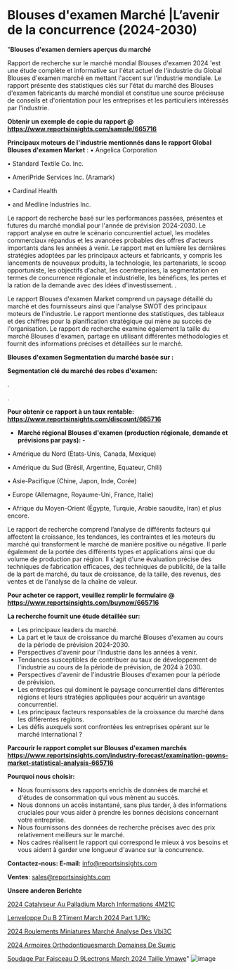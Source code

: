 # Blouses d'examen Marché |L’avenir de la concurrence (2024-2030)

"<strong>Blouses d'examen derniers aperçus du marché</strong>

Rapport de recherche sur le marché mondial Blouses d'examen 2024 'est une étude complète et informative sur l'état actuel de l'industrie du Global Blouses d'examen marché en mettant l'accent sur l'industrie mondiale. Le rapport présente des statistiques clés sur l'état du marché des Blouses d'examen fabricants du marché mondial et constitue une source précieuse de conseils et d'orientation pour les entreprises et les particuliers intéressés par l'industrie.

<strong>Obtenir un exemple de copie du rapport @ <a href=https://www.reportsinsights.com/sample/665716>https://www.reportsinsights.com/sample/665716</a></strong>

<strong>Principaux moteurs de l'industrie mentionnés dans le rapport Global Blouses d'examen Market</strong> :
• Angelica Corporation

• Standard Textile Co. Inc.

• AmeriPride Services Inc. (Aramark)

• Cardinal Health

• and Medline Industries Inc.

Le rapport de recherche basé sur les performances passées, présentes et futures du marché mondial pour l'année de prévision 2024-2030. Le rapport analyse en outre le scénario concurrentiel actuel, les modèles commerciaux répandus et les avancées probables des offres d'acteurs importants dans les années à venir. Le rapport met en lumière les dernières stratégies adoptées par les principaux acteurs et fabricants, y compris les lancements de nouveaux produits, la technologie, les partenariats, le scoop opportuniste, les objectifs d'achat, les coentreprises, la segmentation en termes de concurrence régionale et industrielle, les bénéfices, les pertes et la ration de la demande avec des idées d'investissement. .

Le rapport Blouses d'examen Market comprend un paysage détaillé du marché et des fournisseurs ainsi que l'analyse SWOT des principaux moteurs de l'industrie. Le rapport mentionne des statistiques, des tableaux et des chiffres pour la planification stratégique qui mène au succès de l'organisation. Le rapport de recherche examine également la taille du marché Blouses d'examen, partage en utilisant différentes méthodologies et fournit des informations précises et détaillées sur le marché.

<strong>Blouses d'examen Segmentation du marché basée sur :</strong>

<strong> Segmentation clé du marché des robes d'examen: </strong>

.

.

<strong>Pour obtenir ce rapport à un taux rentable: <a href=https://www.reportsinsights.com/discount/665716>https://www.reportsinsights.com/discount/665716</a></strong>
<ul>
  <li><strong>Marché régional Blouses d'examen (production régionale, demande et prévisions par pays): -</strong></li>
</ul>
• Amérique du Nord (États-Unis, Canada, Mexique)

• Amérique du Sud (Brésil, Argentine, Equateur, Chili)

• Asie-Pacifique (Chine, Japon, Inde, Corée)

• Europe (Allemagne, Royaume-Uni, France, Italie)

• Afrique du Moyen-Orient (Égypte, Turquie, Arabie saoudite, Iran) et plus encore.

Le rapport de recherche comprend l’analyse de différents facteurs qui affectent la croissance, les tendances, les contraintes et les moteurs du marché qui transforment le marché de manière positive ou négative. Il parle également de la portée des différents types et applications ainsi que du volume de production par région. Il s'agit d'une évaluation précise des techniques de fabrication efficaces, des techniques de publicité, de la taille de la part de marché, du taux de croissance, de la taille, des revenus, des ventes et de l'analyse de la chaîne de valeur.

<strong>Pour acheter ce rapport, veuillez remplir le formulaire @   <a href=https://www.reportsinsights.com/buynow/665716>https://www.reportsinsights.com/buynow/665716</a></strong>

<strong>La recherche fournit une étude détaillée sur:</strong>
<ul>
  <li>Les principaux leaders du marché.</li>
  <li>La part et le taux de croissance du marché Blouses d'examen au cours de la période de prévision 2024-2030.</li>
  <li>Perspectives d'avenir pour l'industrie dans les années à venir.</li>
  <li>Tendances susceptibles de contribuer au taux de développement de l'industrie au cours de la période de prévision, de 2024 à 2030.</li>
  <li>Perspectives d'avenir de l'industrie Blouses d'examen pour la période de prévision.</li>
  <li>Les entreprises qui dominent le paysage concurrentiel dans différentes régions et leurs stratégies appliquées pour acquérir un avantage concurrentiel.</li>
  <li>Les principaux facteurs responsables de la croissance du marché dans les différentes régions.</li>
  <li>Les défis auxquels sont confrontées les entreprises opérant sur le marché international ?</li>
</ul>

<strong>Parcourir le rapport complet sur Blouses d'examen marchés <a href=https://www.reportsinsights.com/industry-forecast/examination-gowns-market-statistical-analysis-665716>https://www.reportsinsights.com/industry-forecast/examination-gowns-market-statistical-analysis-665716</a></strong>

<strong>Pourquoi nous choisir:</strong>
<ul>
  <li>Nous fournissons des rapports enrichis de données de marché et d'études de consommation qui vous mènent au succès.</li>
  <li>Nous donnons un accès instantané, sans plus tarder, à des informations cruciales pour vous aider à prendre les bonnes décisions concernant votre entreprise.</li>
  <li>Nous fournissons des données de recherche précises avec des prix relativement meilleurs sur le marché.</li>
  <li>Nos cadres réalisent le rapport qui correspond le mieux à vos besoins et vous aident à garder une longueur d'avance sur la concurrence.</li>
</ul>
<strong>Contactez-nous:
</strong><strong>E-mail:</strong> <a href=mailto:info@reportsinsights.com>info@reportsinsights.com</a>

<strong>Ventes</strong>: <a href=mailto:sales@reportsinsights.com>sales@reportsinsights.com</a>

<strong>Unsere anderen Berichte</strong>

<a href=https://www.linkedin.com/pulse/2024-catalyseur-au-palladium-march%C3%A9-informations-4m21c/>2024 Catalyseur Au Palladium March Informations 4M21C</a>

<a href=https://www.linkedin.com/pulse/lenveloppe-du-b%C3%A2timent-march%C3%A9-2024-part-1j1kc/>Lenveloppe Du B 2Timent March 2024 Part 1J1Kc</a>

<a href=https://www.linkedin.com/pulse/2024-roulements-miniatures-marché-analyse-des-vbi3c/>2024 Roulements Miniatures Marché Analyse Des Vbi3C</a>

<a href=https://www.linkedin.com/pulse/2024-armoires-orthodontiquesmarch%C3%A9-domaines-de-suwic/>2024 Armoires Orthodontiquesmarch Domaines De Suwic</a>

<a href=https://www.linkedin.com/pulse/soudage-par-faisceau-d%C3%A9lectrons-march%C3%A9-2024-taille-vmawe/>Soudage Par Faisceau D 9Lectrons March 2024 Taille Vmawe</a>"
![image](https://github.com/daminid12/RImarketdynamics/assets/158430485/692f143c-e877-4e02-b2c9-4fbab2240035)
